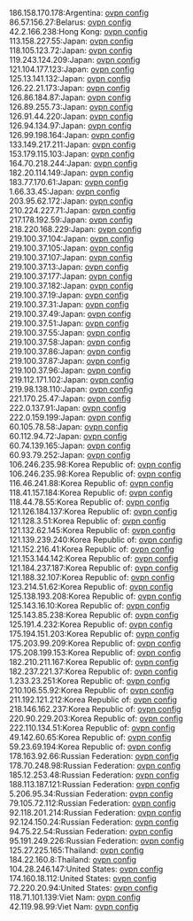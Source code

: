 186.158.170.178:Argentina: [ovpn config](vpn/186_158_170_178.ovpn)  
86.57.156.27:Belarus: [ovpn config](vpn/86_57_156_27.ovpn)  
42.2.166.238:Hong Kong: [ovpn config](vpn/42_2_166_238.ovpn)  
113.158.227.55:Japan: [ovpn config](vpn/113_158_227_55.ovpn)  
118.105.123.72:Japan: [ovpn config](vpn/118_105_123_72.ovpn)  
119.243.124.209:Japan: [ovpn config](vpn/119_243_124_209.ovpn)  
121.104.177.123:Japan: [ovpn config](vpn/121_104_177_123.ovpn)  
125.13.141.132:Japan: [ovpn config](vpn/125_13_141_132.ovpn)  
126.22.21.173:Japan: [ovpn config](vpn/126_22_21_173.ovpn)  
126.86.184.87:Japan: [ovpn config](vpn/126_86_184_87.ovpn)  
126.89.255.73:Japan: [ovpn config](vpn/126_89_255_73.ovpn)  
126.91.44.220:Japan: [ovpn config](vpn/126_91_44_220.ovpn)  
126.94.134.97:Japan: [ovpn config](vpn/126_94_134_97.ovpn)  
126.99.198.164:Japan: [ovpn config](vpn/126_99_198_164.ovpn)  
133.149.217.211:Japan: [ovpn config](vpn/133_149_217_211.ovpn)  
153.179.115.103:Japan: [ovpn config](vpn/153_179_115_103.ovpn)  
164.70.218.244:Japan: [ovpn config](vpn/164_70_218_244.ovpn)  
182.20.114.149:Japan: [ovpn config](vpn/182_20_114_149.ovpn)  
183.77.170.61:Japan: [ovpn config](vpn/183_77_170_61.ovpn)  
1.66.33.45:Japan: [ovpn config](vpn/1_66_33_45.ovpn)  
203.95.62.172:Japan: [ovpn config](vpn/203_95_62_172.ovpn)  
210.224.227.71:Japan: [ovpn config](vpn/210_224_227_71.ovpn)  
217.178.192.59:Japan: [ovpn config](vpn/217_178_192_59.ovpn)  
218.220.168.229:Japan: [ovpn config](vpn/218_220_168_229.ovpn)  
219.100.37.104:Japan: [ovpn config](vpn/219_100_37_104.ovpn)  
219.100.37.105:Japan: [ovpn config](vpn/219_100_37_105.ovpn)  
219.100.37.107:Japan: [ovpn config](vpn/219_100_37_107.ovpn)  
219.100.37.13:Japan: [ovpn config](vpn/219_100_37_13.ovpn)  
219.100.37.177:Japan: [ovpn config](vpn/219_100_37_177.ovpn)  
219.100.37.182:Japan: [ovpn config](vpn/219_100_37_182.ovpn)  
219.100.37.19:Japan: [ovpn config](vpn/219_100_37_19.ovpn)  
219.100.37.31:Japan: [ovpn config](vpn/219_100_37_31.ovpn)  
219.100.37.49:Japan: [ovpn config](vpn/219_100_37_49.ovpn)  
219.100.37.51:Japan: [ovpn config](vpn/219_100_37_51.ovpn)  
219.100.37.55:Japan: [ovpn config](vpn/219_100_37_55.ovpn)  
219.100.37.58:Japan: [ovpn config](vpn/219_100_37_58.ovpn)  
219.100.37.86:Japan: [ovpn config](vpn/219_100_37_86.ovpn)  
219.100.37.87:Japan: [ovpn config](vpn/219_100_37_87.ovpn)  
219.100.37.96:Japan: [ovpn config](vpn/219_100_37_96.ovpn)  
219.112.171.102:Japan: [ovpn config](vpn/219_112_171_102.ovpn)  
219.98.138.110:Japan: [ovpn config](vpn/219_98_138_110.ovpn)  
221.170.25.47:Japan: [ovpn config](vpn/221_170_25_47.ovpn)  
222.0.137.91:Japan: [ovpn config](vpn/222_0_137_91.ovpn)  
222.0.159.199:Japan: [ovpn config](vpn/222_0_159_199.ovpn)  
60.105.78.58:Japan: [ovpn config](vpn/60_105_78_58.ovpn)  
60.112.94.72:Japan: [ovpn config](vpn/60_112_94_72.ovpn)  
60.74.139.165:Japan: [ovpn config](vpn/60_74_139_165.ovpn)  
60.93.79.252:Japan: [ovpn config](vpn/60_93_79_252.ovpn)  
106.246.235.98:Korea Republic of: [ovpn config](vpn/106_246_235_98.ovpn)  
106.246.235.98:Korea Republic of: [ovpn config](vpn/106_246_235_98.ovpn)  
116.46.241.88:Korea Republic of: [ovpn config](vpn/116_46_241_88.ovpn)  
118.41.157.184:Korea Republic of: [ovpn config](vpn/118_41_157_184.ovpn)  
118.44.78.55:Korea Republic of: [ovpn config](vpn/118_44_78_55.ovpn)  
121.126.184.137:Korea Republic of: [ovpn config](vpn/121_126_184_137.ovpn)  
121.128.3.51:Korea Republic of: [ovpn config](vpn/121_128_3_51.ovpn)  
121.132.62.145:Korea Republic of: [ovpn config](vpn/121_132_62_145.ovpn)  
121.139.239.240:Korea Republic of: [ovpn config](vpn/121_139_239_240.ovpn)  
121.152.216.41:Korea Republic of: [ovpn config](vpn/121_152_216_41.ovpn)  
121.153.144.142:Korea Republic of: [ovpn config](vpn/121_153_144_142.ovpn)  
121.184.237.187:Korea Republic of: [ovpn config](vpn/121_184_237_187.ovpn)  
121.188.32.107:Korea Republic of: [ovpn config](vpn/121_188_32_107.ovpn)  
123.214.51.62:Korea Republic of: [ovpn config](vpn/123_214_51_62.ovpn)  
125.138.193.208:Korea Republic of: [ovpn config](vpn/125_138_193_208.ovpn)  
125.143.16.10:Korea Republic of: [ovpn config](vpn/125_143_16_10.ovpn)  
125.143.85.238:Korea Republic of: [ovpn config](vpn/125_143_85_238.ovpn)  
125.191.4.232:Korea Republic of: [ovpn config](vpn/125_191_4_232.ovpn)  
175.194.151.203:Korea Republic of: [ovpn config](vpn/175_194_151_203.ovpn)  
175.203.99.209:Korea Republic of: [ovpn config](vpn/175_203_99_209.ovpn)  
175.208.199.153:Korea Republic of: [ovpn config](vpn/175_208_199_153.ovpn)  
182.210.211.167:Korea Republic of: [ovpn config](vpn/182_210_211_167.ovpn)  
182.237.221.37:Korea Republic of: [ovpn config](vpn/182_237_221_37.ovpn)  
1.233.23.251:Korea Republic of: [ovpn config](vpn/1_233_23_251.ovpn)  
210.106.55.92:Korea Republic of: [ovpn config](vpn/210_106_55_92.ovpn)  
211.192.121.212:Korea Republic of: [ovpn config](vpn/211_192_121_212.ovpn)  
218.146.162.237:Korea Republic of: [ovpn config](vpn/218_146_162_237.ovpn)  
220.90.229.203:Korea Republic of: [ovpn config](vpn/220_90_229_203.ovpn)  
222.110.134.51:Korea Republic of: [ovpn config](vpn/222_110_134_51.ovpn)  
49.142.60.65:Korea Republic of: [ovpn config](vpn/49_142_60_65.ovpn)  
59.23.69.194:Korea Republic of: [ovpn config](vpn/59_23_69_194.ovpn)  
178.163.92.66:Russian Federation: [ovpn config](vpn/178_163_92_66.ovpn)  
178.70.248.98:Russian Federation: [ovpn config](vpn/178_70_248_98.ovpn)  
185.12.253.48:Russian Federation: [ovpn config](vpn/185_12_253_48.ovpn)  
188.113.187.121:Russian Federation: [ovpn config](vpn/188_113_187_121.ovpn)  
5.206.95.34:Russian Federation: [ovpn config](vpn/5_206_95_34.ovpn)  
79.105.72.112:Russian Federation: [ovpn config](vpn/79_105_72_112.ovpn)  
92.118.201.214:Russian Federation: [ovpn config](vpn/92_118_201_214.ovpn)  
92.124.150.24:Russian Federation: [ovpn config](vpn/92_124_150_24.ovpn)  
94.75.22.54:Russian Federation: [ovpn config](vpn/94_75_22_54.ovpn)  
95.191.249.226:Russian Federation: [ovpn config](vpn/95_191_249_226.ovpn)  
125.27.225.165:Thailand: [ovpn config](vpn/125_27_225_165.ovpn)  
184.22.160.8:Thailand: [ovpn config](vpn/184_22_160_8.ovpn)  
104.28.246.147:United States: [ovpn config](vpn/104_28_246_147.ovpn)  
174.160.18.112:United States: [ovpn config](vpn/174_160_18_112.ovpn)  
72.220.20.94:United States: [ovpn config](vpn/72_220_20_94.ovpn)  
118.71.101.139:Viet Nam: [ovpn config](vpn/118_71_101_139.ovpn)  
42.119.98.99:Viet Nam: [ovpn config](vpn/42_119_98_99.ovpn)  
